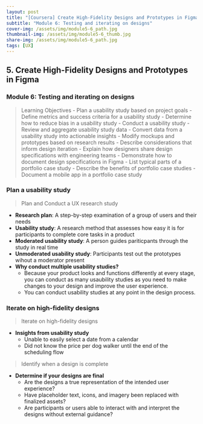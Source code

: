 ```yaml
---
layout: post
title: "[Coursera] Create High-Fidelity Designs and Prototypes in Figma 5-6"
subtitle: "Module 6: Testing and iterating on designs"
cover-img: /assets/img/module5-6_path.jpg
thumbnail-img: /assets/img/module5-6_thumb.jpg
share-img: /assets/img/module5-6_path.jpg
tags: [UX]
--- 
```


## 5. Create High-Fidelity Designs and Prototypes in Figma
### Module 6: Testing and iterating on designs

> Learning Objectives
	- Plan a usability study based on project goals
	- Define metrics and success criteria for a usability study
	- Determine how to reduce bias in a usability study
	- Conduct a usability study
	- Review and aggregate usability study data
	- Convert data from a usability study into actionable insights
	- Modify mockups and prototypes based on research results
	- Describe considerations that inform design iteration
	- Explain how designers share design specifications with engineering teams
	- Demonstrate how to document design specifications in Figma
	- List typical parts of a portfolio case study
	- Describe the benefits of portfolio case studies
	- Document a mobile app in a portfolio case study

### Plan a usability study

> Plan and Conduct a UX research study

- **Research plan**: A step-by-step examination of a group of users and their needs
- **Usability study**: A research method that assesses how easy it is for participants to complete core tasks in a product
- **Moderated usability study**: A person guides pariticpants through the study in real time
- **Unmoderated usability study**: Participants test out the prototypes wihout a moderator present
- **Why conduct multiple usability studies?**
	- Because your product looks and functions differently at every stage, you can conduct as many usaubility studies as you need to make changes to your design and improve the user experience.
    - You can conduct usability studies at any point in the design process.

### Iterate on high-fidelity designs

> Iterate on high-fidelity designs

- **Insights from usability study**
	- Unable to easily select a date from a calendar
  - Did not know the price per dog walker until the end of the scheduling flow

> Identify when a design is complete

- **Determine if your designs are final**
	- Are the designs a true representation of the intended user experience?
    - Have placeholder text, icons, and imagery been replaced with finalized assets?
    - Are participants or users able to interact with and interpret the designs without external guidance?
